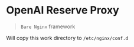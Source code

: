 # OpenAI Reserve Proxy

> `Bare Nginx` framework


Will copy this work directory to `/etc/nginx/conf.d`
